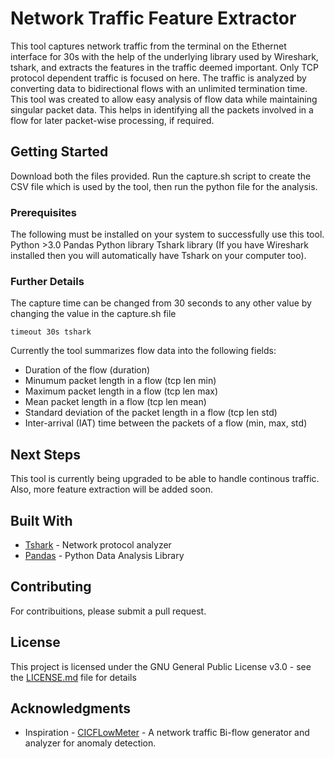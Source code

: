 # Network Traffic Feature Extractor

This tool captures network traffic from the terminal on the Ethernet interface for 30s with the help of the underlying library used by Wireshark, tshark, and extracts the features in the traffic deemed important. Only TCP protocol dependent traffic is focused on here. The traffic is analyzed by converting data to bidirectional flows with an unlimited termination time. This tool was created to allow easy analysis of flow data while maintaining singular packet data. This helps in identifying all the packets involved in a flow for later packet-wise processing, if required.  

## Getting Started

Download both the files provided. Run the capture.sh script to create the CSV file which is used by the tool, then run the python file for the analysis.

### Prerequisites

The following must be installed on your system to successfully use this tool.
Python >3.0
Pandas Python library
Tshark library (If you have Wireshark installed then you will automatically have Tshark on your computer too).

### Further Details

The capture time can be changed from 30 seconds to any other value by changing the value in the capture.sh file

```
timeout 30s tshark
```
Currently the tool summarizes flow data into the following fields: 
* Duration of the flow (duration)
* Minumum packet length in a flow (tcp len min)
* Maximum packet length in a flow (tcp len max)
* Mean packet length in a flow (tcp len mean)
* Standard deviation of the packet length in a flow (tcp len std)
* Inter-arrival (IAT) time between the packets of a flow (min, max, std)

## Next Steps 

This tool is currently being upgraded to be able to handle continous traffic. Also, more feature extraction will be added soon. 

## Built With

* [Tshark](https://www.wireshark.org/docs/man-pages/tshark.html) -  Network protocol analyzer
* [Pandas](https://pandas.pydata.org) - Python Data Analysis Library

## Contributing

For contribuitions, please submit a pull request. 

## License

This project is licensed under the GNU General Public License v3.0 - see the [LICENSE.md](https://github.com/MahnurA/Feature-Extractor/blob/master/LICENSE) file for details

## Acknowledgments

* Inspiration - [CICFLowMeter](https://github.com/ISCX/CICFlowMeter/blob/master/src/main/java/cic/cs/unb/ca/weka/ClusterWorker.java) - A network traffic Bi-flow generator and analyzer for anomaly detection.


